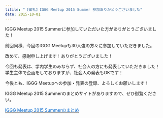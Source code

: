 ```yaml
---
titile: "【御礼】IGGG Meetup 2015 Summer 参加ありがとうございました"
date: 2015-10-01
---
```


IGGG Meetup 2015 Summerに参加していただいた方がありがとうございました！

前回同様、今回のIGGG Meetupも30人強の方々に参加していただきました。

改めて、感謝申し上げます！ありがとうございました！

今回も発表は、学内学生のみならず、社会人の方にも発表していただきました！
学生主体で企画をしておりますが、社会人の発表もOKです！

今後とも、IGGG Meetupへの参加・発表の登録、よろしくお願いします！

IGGG Meetup 2015 Summerのまとめサイトがありますので、ぜひ御覧ください。

[<span style="color: #0066cc;">IGGG Meetup 2015 Summerのまとめ</span>](//www.iggg.org/wiki/?IGGG%20Meetup%202015%20Summer)